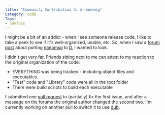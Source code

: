 ```yaml
---
title: "Community Contribution 3: d-nanomsg"
Category: code
Tags:
- advfoss
---
```


I might be a bit of an addict - when I see someone release code, I like to take a peek to see if it's well-organized, usable, etc. So, when I saw a [forum post] about porting [nanomsg] to [D], I wanted to look.

I didn't get very far. Friends sitting next to me can attest to my reaction to the original organization of the code:

- EVERYTHING was being tracked - including object files and executables.
- "Test" code and "Library" code were all in the root folder
- There were build scripts to build each executable

I submitted one [pull request] to (partially) fix the first issue, and after a message on the forums the original author changed the second two. I'm currently working on another pull to switch it to use [dub].

[forum post]: http://forum.dlang.org/thread/jwudnzekvmccabfedwcx@forum.dlang.org
[nanomsg]: http://nanomsg.org/
[D]: http://dlang.org
[pull request]: https://github.com/Laeeth/d-nanomsg/pull/1
[dub]: http://code.dlang.org
